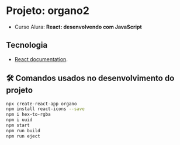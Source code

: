 # Projeto: organo2

* Curso Alura: **React: desenvolvendo com JavaScript**

## Tecnologia

* [React documentation](https://reactjs.org/).

## 🛠️ Comandos usados no desenvolvimento do projeto

```bash
npx create-react-app organo
npm install react-icons --save 
npm i hex-to-rgba
npm i uuid
npm start
npm run build
npm run eject
```
